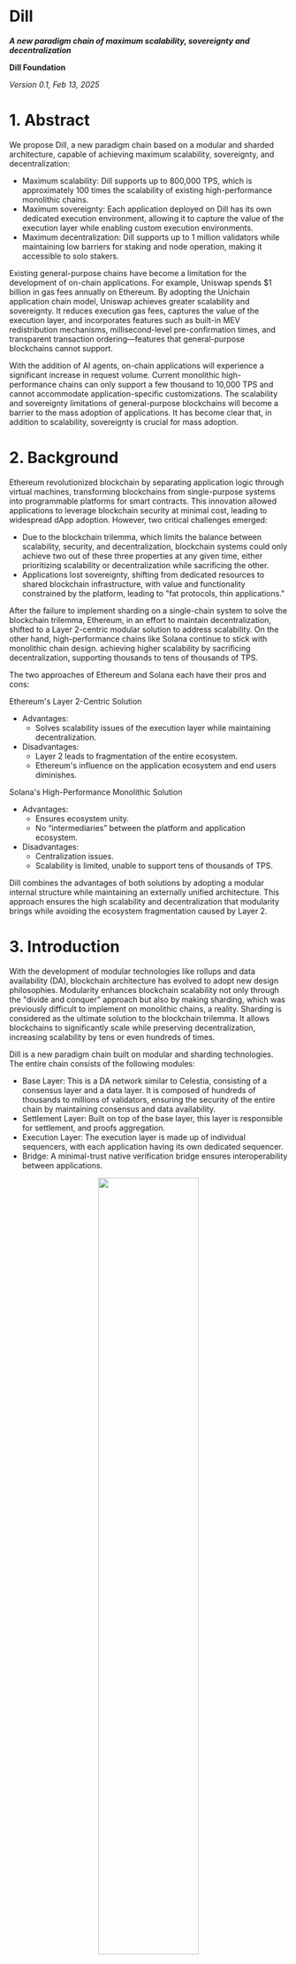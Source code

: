 Dill
==============

***A new paradigm chain of maximum scalability, sovereignty and decentralization***

**Dill Foundation**

*Version 0.1, Feb 13, 2025*

# 1. Abstract

We propose Dill, a new paradigm chain based on a modular and sharded architecture, capable of achieving maximum scalability, sovereignty, and decentralization:

- Maximum scalability: Dill supports up to 800,000 TPS, which is approximately 100 times the scalability of existing high-performance monolithic chains.
- Maximum sovereignty: Each application deployed on Dill has its own dedicated execution environment, allowing it to capture the value of the execution layer while enabling custom execution environments.
- Maximum decentralization: Dill supports up to 1 million validators while maintaining low barriers for staking and node operation, making it accessible to solo stakers.


Existing general-purpose chains have become a limitation for the development of on-chain applications. For example, Uniswap spends $1 billion in gas fees annually on Ethereum. By adopting the Unichain application chain model, Uniswap achieves greater scalability and sovereignty. It reduces execution gas fees, captures the value of the execution layer, and incorporates features such as built-in MEV redistribution mechanisms, millisecond-level pre-confirmation times, and transparent transaction ordering—features that general-purpose blockchains cannot support.

With the addition of AI agents, on-chain applications will experience a significant increase in request volume. Current monolithic high-performance chains can only support a few thousand to 10,000 TPS and cannot accommodate application-specific customizations. The scalability and sovereignty limitations of general-purpose blockchains will become a barrier to the mass adoption of applications. It has become clear that, in addition to scalability, sovereignty is crucial for mass adoption.

# 2. Background
Ethereum revolutionized blockchain by separating application logic through virtual machines, transforming blockchains from single-purpose systems into programmable platforms for smart contracts. This innovation allowed applications to leverage blockchain security at minimal cost, leading to widespread dApp adoption. However, two critical challenges emerged:

- Due to the blockchain trilemma, which limits the balance between scalability, security, and decentralization, blockchain systems could only achieve two out of these three properties at any given time, either prioritizing scalability or decentralization while sacrificing the other.
- Applications lost sovereignty, shifting from dedicated resources to shared blockchain infrastructure, with value and functionality constrained by the platform, leading to "fat protocols, thin applications."

After the failure to implement sharding on a single-chain system to solve the blockchain trilemma, Ethereum, in an effort to maintain decentralization, shifted to a Layer 2-centric modular solution to address scalability. On the other hand, high-performance chains like Solana continue to stick with monolithic chain design. achieving higher scalability by sacrificing decentralization, supporting thousands to tens of thousands of TPS.


The two approaches of Ethereum and Solana each have their pros and cons:

Ethereum's Layer 2-Centric Solution
- Advantages:
  - Solves scalability issues of the execution layer while maintaining decentralization.
- Disadvantages:
  - Layer 2 leads to fragmentation of the entire ecosystem.
  - Ethereum's influence on the application ecosystem and end users diminishes.

Solana's High-Performance Monolithic Solution
- Advantages:
  - Ensures ecosystem unity.
  - No “intermediaries” between the platform and application ecosystem.
- Disadvantages:
  - Centralization issues.
  - Scalability is limited, unable to support tens of thousands of TPS.

Dill combines the advantages of both solutions by adopting a modular internal structure while maintaining an externally unified architecture. This approach ensures the high scalability and decentralization that modularity brings while avoiding the ecosystem fragmentation caused by Layer 2.


# 3. Introduction
With the development of modular technologies like rollups and data availability (DA), blockchain architecture has evolved to adopt new design philosophies. Modularity enhances blockchain scalability not only through the "divide and conquer" approach but also by making sharding, which was previously difficult to implement on monolithic chains, a reality. Sharding is considered as the ultimate solution to the blockchain trilemma. It allows blockchains to significantly scale while preserving decentralization, increasing scalability by tens or even hundreds of times.

Dill is a new paradigm chain built on modular and sharding technologies. The entire chain consists of the following modules:

- Base Layer: This is a DA network similar to Celestia, consisting of a consensus layer and a data layer. It is composed of hundreds of thousands to millions of validators, ensuring the security of the entire chain by maintaining consensus and data availability.
- Settlement Layer: Built on top of the base layer, this layer is responsible for settlement, and proofs aggregation.
- Execution Layer: The execution layer is made up of individual sequencers, with each application having its own dedicated sequencer.
- Bridge: A minimal-trust native verification bridge ensures interoperability between applications.

<div align="center">
<img src="./images/image1.png" width="60%" />
</div>

Dill introduces the concept of sharding to each layer:

- Consensus Layer: By introducing a committee mechanism for validators, Dill shards the consensus layer by slots, supporting up to a million validators. Combined with Dill's full and light validator modes, it achieves 3-slot fast finality (36 seconds).
- Data Layer: Using 2D EC and KZG-based DAS and subnet sharding, Dill supports a maximum of 512MB blob blocks per slot.
- Execution Layer: Through dedicated execution environments for each application, Dill effectively implements sharding at the application level on the execution layer, providing infinite scalability. This app-dedicated sequencer model provides sovereignty to applications in the lightest way possible.

In the following sections, we will introduce the consensus layer, data layer, and execution layer in detail.

# 4. Consensus Layer

## 4.1 Goal

Dill's consensus layer aims to achieve three key goals:

* Friendly to solo stakers (Decentralization)  
* Fast finality (Scalability)  
* High economic security (Security)

## 4.2 The Blockchain Trilemma

In designing POS blockchain consensus mechanisms, decentralization, fast finality, and high economic security form an inherent trilemma. These three core attributes involve trade-offs that must be optimized based on specific application scenarios.

Existing blockchain solutions adopt various trade-off strategies:

* High-performance blockchains like Solana achieve millisecond-level finality times, but their validator node count is typically limited to between 100 and 1,000, with high hardware requirements for nodes.  
* Ethereum supports over 1 million validator nodes, with an average finality time of approximately 15 minutes (64–95 slots, with each slot lasting 12 seconds).  
* Dill aims to achieve second-level finality while maximizing the number of validator nodes, the goal is to support over 1 million validators.  
  * By leveraging pre-confirmation technology, Dill ensures millisecond-level block production and confirmation on the execution layer, reducing the reliance on the base layer for finality times.  
  * Second-level finality offers a good user experience for interoperability and fund withdrawal.

## 4.3 Committee: Sharding of the Consensus Layer

Supporting 1 million validator nodes generates a massive amount of signatures and data, which current technology cannot process within a single slot. By dividing validators into committees and distributing them across multiple slots, the number of validators per slot can be significantly reduced. Combined with BLS signature aggregation, this approach further minimizes the amount of signature data per node, enabling a single slot to support tens of thousands of validators (currently, Ethereum supports approximately 32,000 validators per slot).

**Why Committees Are Secure**  
Committee members are randomly selected at regular intervals. The larger the committee size, the more secure it becomes. Assuming a single entity controls more than 1/3 of the network nodes (enough to block finality), the probability of this entity controlling 2/3 or more of the nodes in any single committee (compromising the chain's security) is less than 2^-80 if the committee size exceeds 231\. Even with a block production time to be one second, the expected time for such an event to occur far exceeds the age of the universe. Further analysis demonstrates that committees offer security levels comparable to scenarios without sharding. 


<div align="center">
<img src="./images/image2.png" width="60%" />
</div>

**Finality Solution Based on Committees**  
If the validator set is divided across 32 (with each slot supporting 32,000 validators, allowing 1 million validators for 32 slots), then the validators per slot account for only 1/32  of the global set. In extreme cases, if a single entity controls 51% of the nodes, they would need only 1/32 of the original cost to attack the chain (e.g., chain reorganization, censorship, or delaying finality). As a result, a simple slot-based committee division significantly reduces the economic security of the chain.

**Improving Economic Security for Single Slots**

1. Lower the likelihood of a single entity controlling 51% of the nodes.  
2. Increase the amount of staked tokens within a single slot to raise the slashing cost of an attack.

To put this into perspectives, currently, Lido accounts for nearly 30% of Ethereum's staked tokens, primarily due to two factors: 1\) High staking requirements and maintenance costs make it unfriendly for solo stakers. 2\) Liquid staking pools exhibit significant network effects, favoring centralization and top players.

<div align="center">
<img src="./images/image3.png" width="60%" />  
</div>

Dill addresses these issues through the following strategies: 

1\. Introduce a light staking layer with lower staking requirements designed to be solo staker friendly, ensuring network decentralization.

2\. Introduce a heavy staking layer targeting staking pools, centralized exchanges (CEXs), and other institutions, enhancing the economic security within single slots.

3\. Implement an innovative decentralized staking pool mechanism to mitigate the economies of scale from the dominant entities (details to be elaborated later).

### 4.4 Two-tiered Staking Model Analysis

In most mainstream blockchain networks, institutions like liquid staking/restaking platforms, CEXs, and staking pools dominate the staking market. These institutions hold significantly more tokens than solo stakers combined. For the two-tiered staking model, we assume that the heavy staking layer has 64 times the staking amount of the light staking layer. 

If the total staked tokens by light stakers and heavy stakers are equal, the network would have 1 million light-layer validators and approximately 16,000 heavy-layer full validators.

Light-layer validators and heavy-layer validators each form their own committees, spanning a total of 64 slots. Unlike the approach of evenly dividing committees across slots, Dill employs a method that limits the number of validators per slot. Assuming each slot selects up to 16,000 validators from both the light and heavy staking layers (for a total of 32,000 per slot), light-layer validators are selected on average once every 64 slots, while heavy-layer validators are selected every time.

Light-layer and heavy-layer validators participate in consensus voting separately. Finality is only achieved when both light-layer and heavy-layer validators individually reach a 2/3 vote. To reorganize the chain, an attacker would need to control both layers simultaneously. Since the heavy staking layer accounts for 50% of the total staked tokens, the economic security within a single slot is significantly enhanced.

## 4.5 Rebalancing and Optimization of the Two-tiered Staking Mechanism

Full validators play a key role in enhancing the economic security of individual slots, while light validators ensure the network's decentralization. To achieve optimal performance for the Dill blockchain, it is essential to maintain a reasonable staking ratio between these two layers.

Dill has determined an ideal staking ratio where the total amount staked by full validators to that by light validators is 1:1, meaning the heavy and light layers each account for 50% of the total staked tokens. This balanced configuration maximizes the staking requirement to control either layer individually.

To maintain this balance, Dill employs a dynamic incentive mechanism: when the staking ratio deviates from the target, the staking yield is adjusted to guide capital flow and restore equilibrium. For example, if the light-layer staking exceeds 50%, its yield per unit capital will decrease accordingly, incentivizing more capital to flow to the heavy layer until the system returns to equilibrium. This adaptive mechanism ensures the system's long-term stability.

**Node Roles in the Two-tiered Staking Model**  
The two-tiered staking mechanism allows for differentiated roles between light validators and full validators, further enhancing the system's scalability and decentralization:

* **Full Validators**: Operate as full nodes, responsible for state maintenance, block production, and consensus voting.  
* **Light Validators**: Designed as stateless nodes, focusing on state validation, data availability sampling (DAS), and consensus voting.

## 4.6 Stateless Light Validators

As blockchain networks operate over time, the size of node state data grows exponentially, prolonging the initial synchronization period for new nodes to several months. Meanwhile, the increasing hardware requirements significantly raise node operation costs.

Dill's base layer focuses solely on consensus mechanisms and data networking, completely decoupled from the execution layer. This design offers notable advantages:

1. By eliminating the computational complexity and state management needed by smart contracts, the system's state is significantly simplified.  
2. This reduces hardware requirements for node maintenance and shortens synchronization times.

Under the two-tiered staking architecture, light validators take this further by fully adopting a stateless design, optimizing scalability and minimizing operational costs.

### 4.6.1 Verkle Tree

The Verkle Tree is an innovative, provable data structure that serves as an advanced version of the Merkle Tree. Its defining feature is the use of polynomial commitment mechanisms. Unlike traditional Merkle Trees, the Verkle Tree does not rely on sibling nodes to generate proofs. This characteristic significantly enhances proof space efficiency in scenarios involving large-scale tree structures.

<div align="center">
<img src="./images/image4.png" width="60%" />
</div>

Another key advantage of the polynomial commitment mechanism lies in its state update capability: the system can calculate a new state root directly based on the state changes of a single node without accessing sibling node states. This feature enables Verkle Trees to effectively support the implementation of stateless nodes. In practical applications, nodes only need to combine the state root of the current block, new transaction blocks, and the current state of relevant addresses to compute and verify the correctness of the new state root. 

In Dill's architectural design, the decoupling of the execution layer simplifies state computation. This characteristic provides a solid foundation for the practical application of Verkle Trees, significantly reducing the complexity of engineering implementation.

## 4.6 3-Slot Finality

Dill adopts a 3-slot finality consensus mechanism based on LMD GHOST and Casper FFG. Compared to the single-slot finality approach, this mechanism increases finality time from 28 seconds to 36 seconds but offers the following advantages:

* **Reduced Validator Requirements per Slot**:  
  Under equivalent economic security, the 3-slot finality mechanism requires only one-third of the validators per slot compared to single-slot finality. This supports higher staking rates. Even if the staking rate doubles, only two-thirds of the validators are needed (e.g., Ethereum's current staking rate is around 30%, and Solana's is about 60%). This significantly enhances the network's economic security.  
* **Optimized Throughput**:  
  Single-slot finality requires two additional voting rounds, extending slot latency from 12 seconds to 28 seconds (8 seconds per round), reducing the data layer's throughput by about 60%. As maintaining high throughput is a core performance metric for Dill, the 3-slot finality mechanism helps preserve this crucial capability.  
* **Slot Latency Optimization**:  
  Requiring fewer validators per slot creates the potential to further reduce slot latency. This improvement not only shortens finality times but also boosts the network's overall data throughput.

# 5. Data Layer

The data layer ensures the complete publication of data blocks across the network. In a modular architecture, the data layer receives and processes transaction blocks packaged by the execution layer, providing reliable data download and state reconstruction capabilities for execution-layer validators and users.

Throughput, as the core performance metric of the data layer, directly impacts the overall efficiency of the execution layer. Dill's execution layer employs efficient data compression techniques, packaging transaction data into blob blocks for transmission to the data layer. Leveraging zero-knowledge proof (zk proof) technology, individual transactions can be compressed to as small as 13 bytes. Under Dill's **10MB/s** throughput performance target, the execution layer achieves an exceptional performance of approximately **800,000 TPS.**

The data layer's throughput is primarily constrained by network transmission and verification performance. Assuming a 12-second finality per slot, a 10MB/s throughput corresponds to a block size of 128MB. By comparison:

* Solana's current blocks are approximately 0.5–1MB (handling 2,500–5,000 transactions averaging 200B).  
* Ethereum, post-EIP-4844 upgrade, still operates with block sizes under 1MB, translating to a throughput of less than 100KB/s at a 12-second slot time.

Dill aims to achieve a high-throughput data layer architecture on a decentralized network of 1 million validator nodes, maintaining compatibility with existing hardware and network bandwidth requirements through innovative technical solutions.

## 5.1 DAS

The execution layer's state correctness is ensured by the settlement layer, meaning the data layer does not need to parse or execute transaction data. Leveraging this characteristic, nodes can verify the integrity of large blocks without downloading the entire dataset. By using DAS (Data Availability Sampling), only partial data needs to be extracted to confirm data integrity, enabling large-block integrity verification on standard machines.

DAS relies on two key technologies: EC (Erasure Coding) and KZG.

### 5.1.1 1D EC

For data of size 1×m, 1D EC expands it to m+m. This allows recovery of the original data even if up to m segments are hidden. Therefore, to make the data unavailable, an attacker must hide at least m+1 segments.

In a 1D EC hidden data detection scenario, the probability of a single DAS node detecting at least one hidden segment after s samples is:

<div align="center">
<img src="./images/image5.png" width="60%" />
</div>

Assuming m=64, when s\>33, the probability of failing to detect hidden data is less than 10^-13. With a block time of 12 seconds, this means a false-negative event would occur approximately once in 4 million years.

<div align="center">
<img src="./images/image6.png" width="60%" />  
</br>
Figure: 1D EC Encoding
</div>  


In a scenario with n×m data, assuming n=1024, using 1D EC, a malicious node only needs to hide one row of m+1 data units to make the data unavailable. DAS nodes must sample an entire column to have a 1/2 chance of detecting hidden data. As n increases, the amount of data needed for sampling also increases.

### 5.1.2 2D EC

2D EC expands data in both row and column directions. To hide one point of data, an attacker must simultaneously hide data in both row and column directions. Hidden row data must further hide column data, and hidden column data must further hide row data. Ultimately, even hiding a single data point requires hiding at least 1/4 of the data.

<div align="center">
<img src="./images/image7.png" width="60%" />
</br>
Figure : 2D EC Encoding  
</div>  

In an n×m dataset with 2D EC, the probability of a DAS node detecting at least one hidden point after s samples is:  
<div align="center">
<img src="./images/image8.png" width="40%" />
</div>

Assuming n=1024 and m=64, when s\>96, the probability of failing to detect hidden data is less than 10^−13.

In the 2D EC scenario, a DAS node only needs to sample one data point, significantly reducing the amount of data sampled compared to the column-based sampling required in 1D EC. For n=1024, the data sampled in 2D EC is less than 1/300 of the data sampled in 1D EC (96/33×1024).

### 5.1.3 Multi-DAS Sampling

Dill employs a multi-DAS node sampling approach. In the event of data unavailability, more than 1/3 of the nodes must detect the unavailability. The probability of at least k out of c sampling nodes detecting data unavailability is:

<div align="center">
<img src="./images/image9.png" width="40%" />
</div>

Assuming 10 nodes perform sampling simultaneously, with each node having a 10^−13 probability of failing to detect hidden data, the probability that 4 or more nodes detect the issue exceeds 1-10^−68. Thus, the probability of failing to detect data unavailability (with only 0–3 nodes identifying the issue) is less than 10^−68, which is far less than 10^−13.

### 5.1.4 KZG Polynomial Commitment

After a DAS node samples a small portion of data, it must verify whether the data belongs to the original published dataset. The sampled node provides proof for this data, which is commonly done using Merkle Tree proofs. However, Merkle Tree proofs have two significant drawbacks:

1. The proof size increases with the size of the Merkle Tree.  
2. In the EC extension scenario, Merkle Tree proofs cannot verify the relationship between the extended data and the original data. This process relies on fraud proofs, which reduces security and may take days to complete the data availability verification.

Dill employs KZG polynomial commitments to address these issues:

1. KZG polynomial commitment proofs have a fixed size, with each proof being 48 bytes.  
2. KZG polynomial commitments can validate the EC extension relationship, effectively ensuring that the extended data is indeed an EC extension of the original data.

<div align="center">
<img src="./images/image10.png" width="50%" />
</br>
Figure: DA Sampling by Light Validators
</div>


### 5.1.5 Bandwidth and Quantity of DAS Nodes

Assuming the execution layer submits transaction data in blob form, with each blob being 128KiB in size, a single submission can include 1-N blobs (N ≤ 1024). Multiple execution layers can simultaneously submit blob data. The data layer combines up to 1024 blobs from various execution layers into one block, with the original block size capped at 128MiB (12 seconds per slot, 10MB/s throughput). After 2D EC extension, the block size reaches a maximum of 512MiB.

Assuming the sampling granularity of a DAS node for a single cell is 2KiB, with each cell's KZG proof being 48 bytes, and the DAS node performs 96 concurrent samples (with an error probability of less than 10^-13, the total data sampled is: (2KiB+48B)×96=196.5KiB, with a 1MB bandwidth, sampling can be completed within 200ms.

For a 512MiB block:

512MiB / 196.5KiB=2605

A minimum of 2605 DAS nodes is required to cover 512MiB of data, ensuring the complete preservation of both the original and the 2D EC extended data across the sampling nodes.

## 5.2 Subnet Sharding

The process of adding a blob block to the network is divided into three steps:

1. **Build**  
   The proposer packages the blob, performs EC extension, and calculates the KZG commitment and proof.  
2. **Propagate**  
   The proposer propagates the blob in the P2P network.  
3. **Verify**  
   Validators perform DAS sampling on the received blob and cast their votes.

Benchmark for an 8-core CPU (Intel Cascade Lake, 2.0GHz)

|  | size | time(ms) |
| :---- | :---- | :---- |
| Column EC extension (data \+ proof) | 1024 \* 2KiB | 203 |
| Blob commitment calculation	 | 128KiB | 8 |
| Row EC extension (data \+ proof)	 | 128KiB | 242 |
| Verification of a single sample	 | 2KiB | 2 |

Based on the benchmark data:

* In the **build phase**, an 8-core machine can complete the EC extension in both row and column directions, as well as generate proofs, within approximately 200ms.  
* In the **verify phase**, a DAS node with 1MB bandwidth can complete 96 availability samplings and verifications for 128MiB of raw data in just 400ms.

Assume the proposer has an 8-core CPU and 64Mb bandwidth. To complete the **build** and **propagate** phases for a 1024 \* 128KiB blob (where the EC extension and proof generation unit is 2KiB):

**Build Phase:**

The proposer needs to extend 1024 rows and 128 columns and calculate 2048 commitments.  
The total time consumption is:

(243×1024 \+ 203×128 \+ 8×2048) / 1000 \= 291.2 s

**Propagate Phase:**

* Data: 128 MiB×4=512 MiB  
* Proof: (48×2 KiB×128)/1024=12 MiB  
* Commitment: (48×2 KiB)/1024=0.09 MiB

The time to propagate:

(512+12+0.0964)/8=65.5 s

This time accounts only for synchronization to a single validator. Synchronization across all validators in the network would take significantly longer than 65.5s. Even with a 1Gb bandwidth upgrade, completing propagation within a single slot remains extremely challenging.

## 5.3 Achieving Build and Propagate within a Single Slot

Dill achieves a significant reduction in proposer build and propagate time by parallelizing blob data synchronization, EC extension, and KZG commitment and proof generation through a subnet sharding approach.

Dill divides full validators into 128 subnets. For example, with 16,000 full validators, each subnet contains approximately 128 full validator nodes.

<div align="center">
<img src="./images/image11.png" width="60%" />
</br>
Figure: Full Validator Joins Subnets, Column Sampling
</div>


**Workflow of Blob Data in Subnet Sharding Mode:**

1. Each full validator receives the raw blob data and completes the 1D EC extension locally, generating the KZG commitment and proof. Since different full validators receive different blobs, this process occurs concurrently.  
2. Full validators synchronize the 1D EC-extended blob data within their respective subnets. Each subnet only synchronizes one column of data. Assuming the total raw blob size is 128MiB, the 1D EC extension increases it to 256MiB, and each subnet synchronizes 2MiB of data.  
3. After receiving the column data, full validators complete the 2D EC extension and generate the corresponding KZG proof and commitment locally.  
4. The proposer performs availability sampling and generates the block. The proposer then synchronizes the block's corresponding blob information. Since the full validators already store the blob column data locally, the proposer does not need to synchronize the raw blob data.  
5. The proposer and full validators undergo DAS sampling and verification by DAS nodes.

**Subnet Sharding Optimization for 10MiB Throughput on Standard Machines:**

1. Synchronizing 512MiB of data across the entire network is optimized to synchronize only 2MiB of data within each subnet.  
2. The proposer's task of completing the 2D EC extension and KZG commitment and proof generation for 512MiB of data is reduced to completing only the 1D EC extension and KZG commitment and proof generation for 2MiB of data, which can be completed in approximately 200ms.

# 6. Applications
Beyond Dill's technical architecture, we can explore its potential use cases, particularly in the scalability and sovereignty realms. Below are some of the potential notable use cases:

## 6.1 Agentic Layers
Blockchains provide an ideal environment for AI agent interactions due to their consensus mechanism and programmable intermediate layers. These features enable agents to express and execute actions while ensuring transactions are verifiable by both humans and agents.

On the Dill network, AI agents can create autonomous execution spaces with full control over gas fees and customization. With the decentralized and autonomous nature of these agents, interactions can occur 24/7—both on-chain and off-chain. The highly scalable execution space supports human-to-human, human-to-agent, and agent-to-agent interactions. Agents in different execution spaces can collaborate, leveraging domain-specific expertise to tackle more complex tasks seamlessly.

Using the $Dill token as a common currency, the network fosters a positive economic exchange within the ecosystem, eliminating the need for third-party bridges. This allows expert agents to earn income for their creators in exchange for delegated tasks from others. Agent-to-agent job delegations are also possible through the $Dill token, enabling a free marketplace for agent interactions to thrive as the settlement layer for agentic commerce. Revenue is distributed across the entire execution layer to base layer and to $Dill token holders. With support for up to 1 million solo stackers, this decentralized network empowers individuals and agents alike.

## 6.2 Fully On-Chain Games

The gaming landscape is evolving rapidly with blockchain technology opening new opportunities for both developers and players. Fully on-chain games store all meaningful data on the blockchain, including not just asset ownership, but also game logic and rules. This ensures fairness, transparency, and verifiability, as everything is publicly accessible and immutable. However, despite these advantages, fewer than 15% of blockchain games are fully on-chain, with many facing technical hurdles like scalability, performance, and interoperability. Dill stands out by directly addressing these challenges, offering significant benefits to create smoother, more cost-efficient, and connected on-chain gaming experiences.

Scalability is one of the major hurdles for fully on-chain games. Traditional blockchains, with their long block times, often struggle to handle high player activity, leading to slow transactions and high fees. Dill mitigates this by providing dedicated execution spaces and high throughput, ensuring smooth gameplay even for high-tick rate games like MMORPGs. This infrastructure enables real-time updates and a better user experience, allowing games to scale effectively without compromising performance.

Another hurdle for developers is the lack of control over the underlying execution environment when games are deployed on a shared blockchain. This can lead to lag and inconsistency, especially during network congestion. Dill offers developers sovereignty over their execution space, allowing them to customize it for optimal performance. By decoupling game logic from blockchain constraints, Dill lets developers fine-tune the tick rate and pre-conf , which enhances responsiveness and gives them the flexibility to design complex, high-performance games that would be difficult to achieve with traditional blockchain models. Dill can also satisfy privacy requirements for specific game designs, providing an added layer of flexibility.

Current on-chain games are also hindered by fragmented ecosystems. Players often need different wallets and tokens for each game, creating friction and limiting cross-game interoperability. Dill solves this problem by using its base chain as a shared state for all game updates. With native verifiability, every execution space client is part of Dill's network and has access to the state for each block. This removes fragmented economies and allows players to access all their game assets across different platforms. By enabling seamless asset movement between games, Dill creates a more cohesive ecosystem, unlocking new opportunities for developers and enhancing the player experience. It also unleashes the potential of the creator-content-player flywheel and generates strong network effects for the platform.

In conclusion, Dill's unique offering serves as a catalyst for fully on-chain gaming adoption, addressing the technical challenges and offering a more connected, flexible, and scalable solution for both developers and players.

# 7.Conclusion
The Dill network introduces a new paradigm that maximizes scalability, sovereignty, and decentralization simultaneously. Its base layer is shared across all execution spaces, providing consensus and security for the entire network. With a two-tiered staking architecture, Dill promotes decentralization by lowering both technical and capital barriers to entry. This structure enables up to 1 million solo stakers to participate and secure the network.

Ultimately, Dill aims to align incentives between dApps, users, and validators, creating a dynamic network that accelerates the application layer and paves the way for the next generation of blockchains.  

